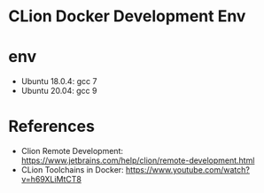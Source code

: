 CLion Docker Development Env
==================================

# env

* Ubuntu 18.0.4: gcc 7
* Ubuntu 20.04: gcc 9


# References

* Clion Remote Development: https://www.jetbrains.com/help/clion/remote-development.html
* CLion Toolchains in Docker: https://www.youtube.com/watch?v=h69XLiMtCT8
